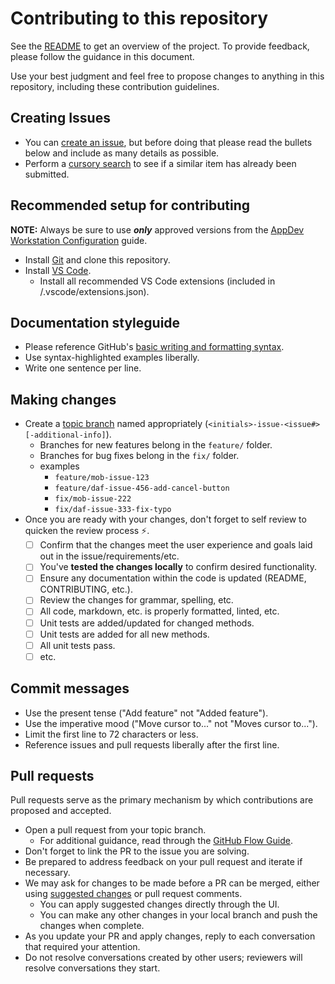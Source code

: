 # Contributing to this repository

See the [README](README.md) to get an overview of the project.
To provide feedback, please follow the guidance in this document.

Use your best judgment and feel free to propose changes to anything in this repository, including these contribution guidelines.

## Creating Issues

- You can [create an issue](../../../issues/new/choose), but before doing that please read the bullets below and include as many details as possible.
- Perform a [cursory search](../../../issues) to see if a similar item has already been submitted.

## Recommended setup for contributing

**NOTE:** Always be sure to use **_only_** approved versions from the [AppDev Workstation Configuration][repo--appdev-workstation-configuration] guide.

- Install [Git][git] and clone this repository.
- Install [VS Code][vscode].
  - Install all recommended VS Code extensions (included in /.vscode/extensions.json).

## Documentation styleguide

- Please reference GitHub's [basic writing and formatting syntax][gh-md-syntax-guidance].
- Use syntax-highlighted examples liberally.
- Write one sentence per line.

## Making changes

- Create a [topic branch][topic-branch] named appropriately (`<initials>-issue-<issue#>[-additional-info]`).
  - Branches for new features belong in the `feature/` folder.
  - Branches for bug fixes belong in the `fix/` folder.
  - examples
    - `feature/mob-issue-123`
    - `feature/daf-issue-456-add-cancel-button`
    - `fix/mob-issue-222`
    - `fix/daf-issue-333-fix-typo`
- Once you are ready with your changes, don't forget to self review to quicken the review process :zap:.
  - [ ] Confirm that the changes meet the user experience and goals laid out in the issue/requirements/etc.
  - [ ] You've **tested the changes locally** to confirm desired functionality.
  - [ ] Ensure any documentation within the code is updated (README, CONTRIBUTING, etc.).
  - [ ] Review the changes for grammar, spelling, etc.
  - [ ] All code, markdown, etc. is properly formatted, linted, etc.
  - [ ] Unit tests are added/updated for changed methods.
  - [ ] Unit tests are added for all new methods.
  - [ ] All unit tests pass.
  - [ ] etc.

## Commit messages

- Use the present tense ("Add feature" not "Added feature").
- Use the imperative mood ("Move cursor to..." not "Moves cursor to...").
- Limit the first line to 72 characters or less.
- Reference issues and pull requests liberally after the first line.

## Pull requests

Pull requests serve as the primary mechanism by which contributions are proposed and accepted.

- Open a pull request from your topic branch.
  - For additional guidance, read through the [GitHub Flow Guide][github-flow-guide].
- Don't forget to link the PR to the issue you are solving.
- Be prepared to address feedback on your pull request and iterate if necessary.
- We may ask for changes to be made before a PR can be merged, either using [suggested changes][gh-suggested-changes] or pull request comments.
  - You can apply suggested changes directly through the UI.
  - You can make any other changes in your local branch and push the changes when complete.
- As you update your PR and apply changes, reply to each conversation that required your attention.
- Do not resolve conversations created by other users; reviewers will resolve conversations they start.

<!-- reference urls -->

[gh-md-syntax-guidance]: https://docs.github.com/en/github/writing-on-github/getting-started-with-writing-and-formatting-on-github/basic-writing-and-formatting-syntax
[gh-suggested-changes]: https://docs.github.com/en/github/collaborating-with-issues-and-pull-requests/incorporating-feedback-in-your-pull-request
[git]: https://git-scm.com/
[github-flow-guide]: https://guides.github.com/introduction/flow/
[repo--appdev-workstation-configuration]: https://dev.azure.com/plantemorancode/AppDev%20Starter%20Kits/_git/appdev-workstation-config
[topic-branch]: https://www.git-scm.com/book/en/v2/Git-Branching-Branching-Workflows#Topic-Branches
[vscode]: https://code.visualstudio.com/
